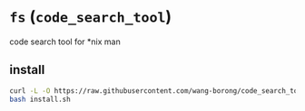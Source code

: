 # `fs` (`code_search_tool`)

code search tool for \*nix man

## install
```bash
curl -L -O https://raw.githubusercontent.com/wang-borong/code_search_tool/main/install.sh
bash install.sh
```
